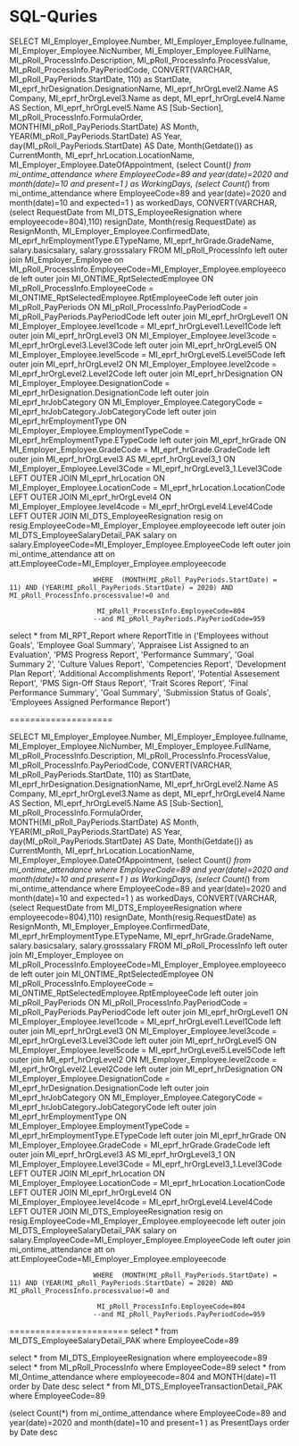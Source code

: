 # SQL-Quries

SELECT MI_Employer_Employee.Number, MI_Employer_Employee.fullname, MI_Employer_Employee.NicNumber, MI_Employer_Employee.FullName, MI_pRoll_ProcessInfo.Description, MI_pRoll_ProcessInfo.ProcessValue, 
                         MI_pRoll_ProcessInfo.PayPeriodCode, CONVERT(VARCHAR, MI_pRoll_PayPeriods.StartDate, 110) as StartDate, MI_eprf_hrDesignation.DesignationName, 
                         MI_eprf_hrOrgLevel2.Name AS Company,  MI_eprf_hrOrgLevel3.Name as dept, MI_eprf_hrOrgLevel4.Name AS Section,
                         MI_eprf_hrOrgLevel5.Name AS [Sub-Section], MI_pRoll_ProcessInfo.FormulaOrder, MONTH(MI_pRoll_PayPeriods.StartDate) AS Month, 
                         YEAR(MI_pRoll_PayPeriods.StartDate) AS Year, day(MI_pRoll_PayPeriods.StartDate) AS Date, Month(Getdate()) as CurrentMonth,
                          MI_eprf_hrLocation.LocationName, MI_Employer_Employee.DateOfAppointment, 
						  (select Count(*) from mi_ontime_attendance where EmployeeCode=89 and year(date)=2020 and month(date)=10  and present=1 ) as WorkingDays,
						  (select Count(*) from mi_ontime_attendance where EmployeeCode=89 and year(date)=2020 and month(date)=10  and expected=1 ) as workedDays,
						 CONVERT(VARCHAR, (select RequestDate from MI_DTS_EmployeeResignation where employeecode=804),110) resignDate, Month(resig.RequestDate) as ResignMonth,
                         MI_Employer_Employee.ConfirmedDate, MI_eprf_hrEmploymentType.ETypeName, MI_eprf_hrGrade.GradeName, salary.basicsalary, salary.grosssalary
FROM					 MI_pRoll_ProcessInfo  left outer join
						 MI_Employer_Employee on MI_pRoll_ProcessInfo.EmployeeCode=MI_Employer_Employee.employeecode  left outer join
						 MI_ONTIME_RptSelectedEmployee ON MI_pRoll_ProcessInfo.EmployeeCode = MI_ONTIME_RptSelectedEmployee.RptEmployeeCode  left outer join                        
                         MI_pRoll_PayPeriods ON MI_pRoll_ProcessInfo.PayPeriodCode = MI_pRoll_PayPeriods.PayPeriodCode  left outer join
                         MI_eprf_hrOrgLevel1 ON MI_Employer_Employee.level1code = MI_eprf_hrOrgLevel1.Level1Code  left outer join
                         MI_eprf_hrOrgLevel3 ON MI_Employer_Employee.level3code = MI_eprf_hrOrgLevel3.Level3Code  left outer join
						 MI_eprf_hrOrgLevel5 ON MI_Employer_Employee.level5code = MI_eprf_hrOrgLevel5.Level5Code  left outer join
						 MI_eprf_hrOrgLevel2 ON MI_Employer_Employee.level2code = MI_eprf_hrOrgLevel2.Level2Code  left outer join
						 MI_eprf_hrDesignation ON MI_Employer_Employee.DesignationCode = MI_eprf_hrDesignation.DesignationCode  left outer join
                         MI_eprf_hrJobCategory ON MI_Employer_Employee.CategoryCode = MI_eprf_hrJobCategory.JobCategoryCode  left outer join
                         MI_eprf_hrEmploymentType ON MI_Employer_Employee.EmploymentTypeCode = MI_eprf_hrEmploymentType.ETypeCode  left outer join
                         MI_eprf_hrGrade ON MI_Employer_Employee.GradeCode = MI_eprf_hrGrade.GradeCode  left outer join
                         MI_eprf_hrOrgLevel3 AS MI_eprf_hrOrgLevel3_1 ON MI_Employer_Employee.Level3Code = MI_eprf_hrOrgLevel3_1.Level3Code LEFT OUTER JOIN
                         MI_eprf_hrLocation ON MI_Employer_Employee.LocationCode = MI_eprf_hrLocation.LocationCode LEFT OUTER JOIN
                         MI_eprf_hrOrgLevel4 ON MI_Employer_Employee.level4code = MI_eprf_hrOrgLevel4.Level4Code  LEFT OUTER JOIN
						 MI_DTS_EmployeeResignation resig on resig.EmployeeCode=MI_Employer_Employee.employeecode left outer join
						 MI_DTS_EmployeeSalaryDetail_PAK salary on salary.EmployeeCode=MI_Employer_Employee.EmployeeCode left outer join
						 mi_ontime_attendance att on att.EmployeeCode=MI_Employer_Employee.employeecode


						 WHERE  (MONTH(MI_pRoll_PayPeriods.StartDate) = 11) AND (YEAR(MI_pRoll_PayPeriods.StartDate) = 2020) AND  MI_pRoll_ProcessInfo.processvalue!=0 and
						  
						  MI_pRoll_ProcessInfo.EmployeeCode=804
						 --and MI_pRoll_PayPeriods.PayPeriodCode=959
select * from MI_RPT_Report where ReportTitle in ('Employees without Goals', 'Employee Goal Summary', 'Appraisee List Assigned to an Evaluation', 'PMS Progress Report', 'Performance Summary', 'Goal Summary 2', 'Culture Values Report', 'Competencies Report', 'Development Plan Report', 
'Additional Accomplishments Report', 'Potential Assesement Report', 'PMS Sign-Off Staus Report', 'Trait Scores Report', 'Final Performance Summary', 'Goal Summary', 'Submission Status of Goals', 'Employees Assigned Performance Report')

====================

SELECT        MI_Employer_Employee.Number, MI_Employer_Employee.fullname, MI_Employer_Employee.NicNumber, MI_Employer_Employee.FullName, MI_pRoll_ProcessInfo.Description, MI_pRoll_ProcessInfo.ProcessValue, 
                         MI_pRoll_ProcessInfo.PayPeriodCode, CONVERT(VARCHAR, MI_pRoll_PayPeriods.StartDate, 110) as StartDate, MI_eprf_hrDesignation.DesignationName, 
                         MI_eprf_hrOrgLevel2.Name AS Company,  MI_eprf_hrOrgLevel3.Name as dept, MI_eprf_hrOrgLevel4.Name AS Section,
                         MI_eprf_hrOrgLevel5.Name AS [Sub-Section], MI_pRoll_ProcessInfo.FormulaOrder, MONTH(MI_pRoll_PayPeriods.StartDate) AS Month, 
                         YEAR(MI_pRoll_PayPeriods.StartDate) AS Year, day(MI_pRoll_PayPeriods.StartDate) AS Date, Month(Getdate()) as CurrentMonth,
                          MI_eprf_hrLocation.LocationName, MI_Employer_Employee.DateOfAppointment, 
						  (select Count(*) from mi_ontime_attendance where EmployeeCode=89 and year(date)=2020 and month(date)=10  and present=1 ) as WorkingDays,
						  (select Count(*) from mi_ontime_attendance where EmployeeCode=89 and year(date)=2020 and month(date)=10  and expected=1 ) as workedDays,
						 CONVERT(VARCHAR, (select RequestDate from MI_DTS_EmployeeResignation where employeecode=804),110) resignDate, Month(resig.RequestDate) as ResignMonth,
                         MI_Employer_Employee.ConfirmedDate, MI_eprf_hrEmploymentType.ETypeName, MI_eprf_hrGrade.GradeName, salary.basicsalary, salary.grosssalary
FROM					 MI_pRoll_ProcessInfo  left outer join
						 MI_Employer_Employee on MI_pRoll_ProcessInfo.EmployeeCode=MI_Employer_Employee.employeecode  left outer join
						 MI_ONTIME_RptSelectedEmployee ON MI_pRoll_ProcessInfo.EmployeeCode = MI_ONTIME_RptSelectedEmployee.RptEmployeeCode  left outer join                        
                         MI_pRoll_PayPeriods ON MI_pRoll_ProcessInfo.PayPeriodCode = MI_pRoll_PayPeriods.PayPeriodCode  left outer join
                         MI_eprf_hrOrgLevel1 ON MI_Employer_Employee.level1code = MI_eprf_hrOrgLevel1.Level1Code  left outer join
                         MI_eprf_hrOrgLevel3 ON MI_Employer_Employee.level3code = MI_eprf_hrOrgLevel3.Level3Code  left outer join
						 MI_eprf_hrOrgLevel5 ON MI_Employer_Employee.level5code = MI_eprf_hrOrgLevel5.Level5Code  left outer join
						 MI_eprf_hrOrgLevel2 ON MI_Employer_Employee.level2code = MI_eprf_hrOrgLevel2.Level2Code  left outer join
						 MI_eprf_hrDesignation ON MI_Employer_Employee.DesignationCode = MI_eprf_hrDesignation.DesignationCode  left outer join
                         MI_eprf_hrJobCategory ON MI_Employer_Employee.CategoryCode = MI_eprf_hrJobCategory.JobCategoryCode  left outer join
                         MI_eprf_hrEmploymentType ON MI_Employer_Employee.EmploymentTypeCode = MI_eprf_hrEmploymentType.ETypeCode  left outer join
                         MI_eprf_hrGrade ON MI_Employer_Employee.GradeCode = MI_eprf_hrGrade.GradeCode  left outer join
                         MI_eprf_hrOrgLevel3 AS MI_eprf_hrOrgLevel3_1 ON MI_Employer_Employee.Level3Code = MI_eprf_hrOrgLevel3_1.Level3Code LEFT OUTER JOIN
                         MI_eprf_hrLocation ON MI_Employer_Employee.LocationCode = MI_eprf_hrLocation.LocationCode LEFT OUTER JOIN
                         MI_eprf_hrOrgLevel4 ON MI_Employer_Employee.level4code = MI_eprf_hrOrgLevel4.Level4Code  LEFT OUTER JOIN
						 MI_DTS_EmployeeResignation resig on resig.EmployeeCode=MI_Employer_Employee.employeecode left outer join
						 MI_DTS_EmployeeSalaryDetail_PAK salary on salary.EmployeeCode=MI_Employer_Employee.EmployeeCode left outer join
						 mi_ontime_attendance att on att.EmployeeCode=MI_Employer_Employee.employeecode


						 WHERE  (MONTH(MI_pRoll_PayPeriods.StartDate) = 11) AND (YEAR(MI_pRoll_PayPeriods.StartDate) = 2020) AND  MI_pRoll_ProcessInfo.processvalue!=0 and
						  
						  MI_pRoll_ProcessInfo.EmployeeCode=804
						 --and MI_pRoll_PayPeriods.PayPeriodCode=959
             
             
   =======================
    select * from MI_DTS_EmployeeSalaryDetail_PAK where EmployeeCode=89 

select * from MI_DTS_EmployeeResignation where employeecode=89
select * from MI_pRoll_ProcessInfo where EmployeeCode=89 
select * from MI_Ontime_attendance where employeecode=804 and MONTH(date)=11 order by Date desc
select * from MI_DTS_EmployeeTransactionDetail_PAK where EmployeeCode=89

(select Count(*) from mi_ontime_attendance where EmployeeCode=89 and year(date)=2020 and month(date)=10  and present=1 ) as PresentDays
order by Date desc
    
